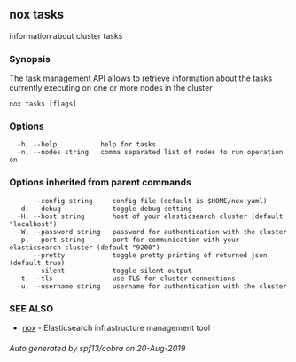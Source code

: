 ## nox tasks

information about cluster tasks

### Synopsis

The task management API allows to retrieve
information about the tasks currently executing on one or more nodes in the cluster

```
nox tasks [flags]
```

### Options

```
  -h, --help           help for tasks
  -n, --nodes string   comma separated list of nodes to run operation on
```

### Options inherited from parent commands

```
      --config string     config file (default is $HOME/nox.yaml)
  -d, --debug             toggle debug setting
  -H, --host string       host of your elasticsearch cluster (default "localhost")
  -W, --password string   password for authentication with the cluster
  -p, --port string       port for communication with your elasticsearch cluster (default "9200")
      --pretty            toggle pretty printing of returned json (default true)
      --silent            toggle silent output
  -t, --tls               use TLS for cluster connections
  -u, --username string   username for authentication with the cluster
```

### SEE ALSO

* [nox](nox.md)	 - Elasticsearch infrastructure management tool

###### Auto generated by spf13/cobra on 20-Aug-2019

